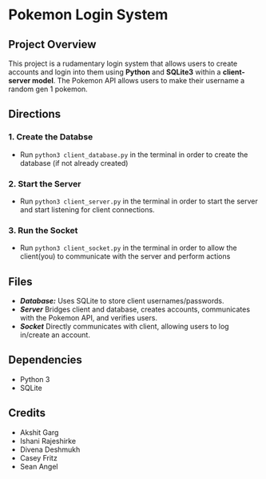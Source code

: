 # Pokemon Login System
## Project Overview
This project is a rudamentary login system that allows users to create accounts and login into them using **Python** and **SQLite3** within a **client-server model**. The Pokemon API allows users to make their username a random gen 1 pokemon.

## Directions
### 1. Create the Databse
- Run `python3 client_database.py` in the terminal in order to create the database (if not already created)
### 2. Start the Server
- Run `python3 client_server.py` in the terminal in order to start the server and start listening for client connections.
### 3. Run the Socket
- Run `python3 client_socket.py` in the terminal in order to allow the client(you) to communicate with the server and perform actions

## Files
- ***Database:*** Uses SQLite to store client usernames/passwords.
- ***Server*** Bridges client and database, creates accounts, communicates with the Pokemon API, and verifies users.
- ***Socket*** Directly communicates with client, allowing users to log in/create an account.

## Dependencies
- Python 3
- SQLite

## Credits
- Akshit Garg
- Ishani Rajeshirke 
- Divena Deshmukh
- Casey Fritz
- Sean Angel